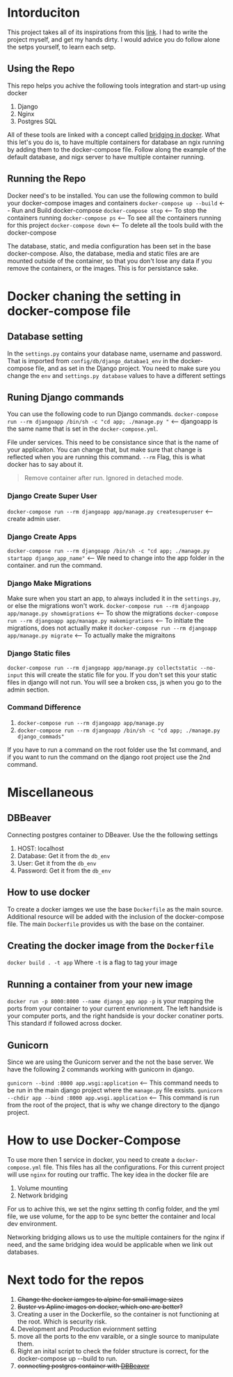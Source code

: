 # Intorduciton
This project takes all of its inspirations from this [link](http://pawamoy.github.io/2018/02/01/docker-compose-django-postgres-nginx.html). I had to write the project myself, and get my hands dirty. I would advice you do follow alone the setps yourself, to learn each setp. 

## Using the Repo
This repo helps you achive the following tools integration and start-up using docker
1. Django
2. Nginx
3. Postgres SQL

All of these tools are linked with a concept called [bridging in docker](https://docs.docker.com/network/bridge/). What this let's you do is, to have multiple containers for database an ngix running by adding them to the docker-compose file. Follow along the example of the default database, and nigx server to have multiple container running.

## Running the Repo
Docker need's to be installed. You can use the following common to build your docker-compose images and containers
`docker-compose up --build` <-- Run and Build docker-compose
`docker-compose stop` <-- To stop the containers running
`docker-compose ps` <-- To see all the containers running for this project
`docker-compose down` <-- To delete all the tools build with the docker-compose

The database, static, and media configuration has been set in the base docker-compose. Also, the database, media and static files are are mounted outside of the container, so that you don't lose any data if you remove the containers, or the images. This is for persistance sake. 

# Docker chaning the setting in docker-compose file
## Database setting
In the `settings.py` contains your database name, username and password. That is imported from `config/db/django_databae1_env` in the docker-compose file, and as set in the Django project. You need to make sure you change the `env` and `settings.py database` values to have a different settings

## Runing Django commands
You can use the following code to run Django commands.
`docker-compose run --rm djangoapp /bin/sh -c "cd app; ./manage.py "` <-- djangoapp is the same name that is set in the `docker-compose.yml`.

File under services. This need to be consistance since that is the name of your applicaiton. You can change that, but make sure that change is reflected when you are running this command. `--rm` Flag, this is what docker has to say about it.
> Remove container after run. Ignored in detached mode.

### Django Create Super User
`docker-compose run --rm djangoapp app/manage.py createsuperuser` <-- create admin user.

### Django Create Apps
`docker-compose run --rm djangoapp /bin/sh -c "cd app; ./manage.py startapp django_app_name"` <-- We need to change into the app folder in the container. and run the command.

### Django Make Migrations
Make sure when you start an app, to always included it in the `settings.py`, or else the migrations won't work.
`docker-compose run --rm djangoapp app/manage.py showmigrations` <-- To show the migrations
`docker-compose run --rm djangoapp app/manage.py makemigrations` <-- To initiate the migrations, does not actually make it
`docker-compose run --rm djangoapp app/manage.py migrate` <-- To actually make the migraitons

### Django Static files
`docker-compose run --rm djangoapp app/manage.py collectstatic --no-input` this will create the static file for you. If you don't set this your static files in django will not run. You will see a broken css, js when you go to the admin section. 

### Command Difference
1. `docker-compose run --rm djangoapp app/manage.py`
2. `docker-compose run --rm djangoapp /bin/sh -c "cd app; ./manage.py django_commads"`

If you have to run a command on the root folder use the 1st command, and if you want to run the command on the django root project use the 2nd command.

# Miscellaneous

## DBBeaver
Connecting postgres container to DBeaver. Use the the following settings
1. HOST: localhost
2. Database: Get it from the `db_env`
3. User: Get it from the `db_env`
4. Password: Get it from the `db_env`

## How to use docker
To create a docker iamges we use the base `Dockerfile` as the main source. Additional resource will be added with the inclusion of the docker-compose file. The main `Dockerfile` provides us with the base on the container. 

## Creating the docker image from the `Dockerfile`
`docker build . -t app`
Where `-t` is a flag to tag your image

## Running a container from your new image
`docker run -p 8000:8000 --name django_app app`
`-p` is your mapping the ports from your container to your current envrionment. The left handside is your computer ports, and the right handside is your docker conatiner ports. This standard if followed across docker.

## Gunicorn
Since we are using the Gunicorn server and the not the base server. We have the following 2 commands working with gunicorn in django.

`gunicorn --bind :8000 app.wsgi:application` <-- This command needs to be run in the main django project where the `manage.py` file exsists.
`gunicorn --chdir app --bind :8000 app.wsgi.application` <-- This command is run from the root of the project, that is why we change directory to the django project.

# How to use Docker-Compose
To use more then 1 service in docker, you need to create a `docker-compose.yml` file. This files has all the configurations. For this current project will use `nginx` for routing our traffic. 
The key idea in the docker file are
1. Volume mounting
2. Network bridging

For us to achive this, we set the nginx setting th config folder, and the yml file, we use volume, for the app to be sync better the container and local dev environment.

Networking bridging allows us to use the multiple containers for the nginx if need, and the same bridging idea would be applicable when we link out databases.


# Next todo for the repos
1. ~~Change the docker iamges to alpine for small image sizes~~
2. ~~Buster vs Apline images on docker, which one are better?~~
3. Creating a user in the Dockerfile, so the container is not functioning at the root. Which is security risk.
4. Development and Production eviornment setting
5. move all the ports to the env varaible, or a single source to manipulate them.
6. Right an inital script to check the folder structure is correct, for the docker-compose up --build to run.
7. ~~connecting postgres container with [DBBeaver](https://dbeaver.io/)~~